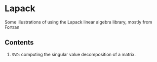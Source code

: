 Lapack
======

Some illustrations of using the Lapack linear algebra library, mostly
from Fortran

Contents
--------
1. `SVD`: computing the singular value decomposition of a matrix.
